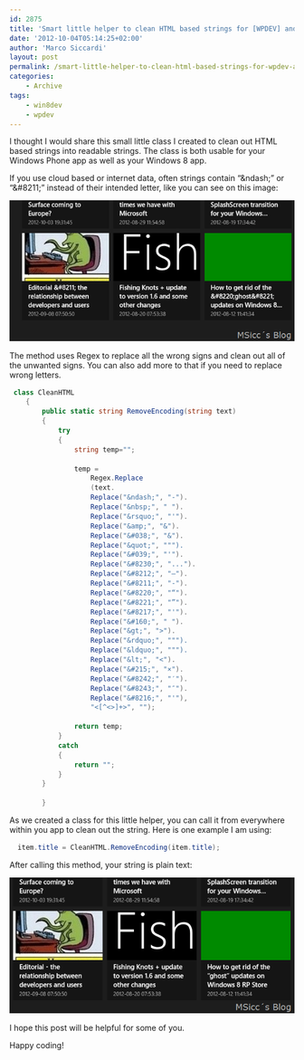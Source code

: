 ```yaml
---
id: 2875
title: 'Smart little helper to clean HTML based strings for [WPDEV] and [WIN8DEV]'
date: '2012-10-04T05:14:25+02:00'
author: 'Marco Siccardi'
layout: post
permalink: /smart-little-helper-to-clean-html-based-strings-for-wpdev-and-win8dev/
categories:
    - Archive
tags:
    - win8dev
    - wpdev
---
```


I thought I would share this small little class I created to clean out HTML based strings into readable strings. The class is both usable for your Windows Phone app as well as your Windows 8 app.

If you use cloud based or internet data, often strings contain “&amp;ndash;” or “&amp;#8211;” instead of their intended letter, like you can see on this image:

![htmlstringuncleaned](/assets/img/2012/10/Screenshot-161.png "htmlstringuncleaned")

The method uses Regex to replace all the wrong signs and clean out all of the unwanted signs. You can also add more to that if you need to replace wrong letters.

``` csharp
 class CleanHTML
    {      
        public static string RemoveEncoding(string text)
        {
            try
            {
                string temp="";

                temp = 
                    Regex.Replace
                    (text.
                    Replace("&ndash;", "-").
                    Replace("&nbsp;", " ").
                    Replace("&rsquo;", "'").
                    Replace("&amp;", "&").
                    Replace("&#038;", "&").
                    Replace("&quot;", """).
                    Replace("&#039;", "'").
                    Replace("&#8230;", "...").
                    Replace("&#8212;", "—").
                    Replace("&#8211;", "-").
                    Replace("&#8220;", "“").
                    Replace("&#8221;", "”").
                    Replace("&#8217;", "'").
                    Replace("&#160;", " ").
                    Replace("&gt;", ">").
                    Replace("&rdquo;", """).
                    Replace("&ldquo;", """).
                    Replace("&lt;", "<").
                    Replace("&#215;", "×").
                    Replace("&#8242;", "′").
                    Replace("&#8243;", "″").
                    Replace("&#8216;", "'"),
                    "<[^<>]+>", "");

                return temp;
            }
            catch
            {
                return "";
            }
        }

        }
```
 

As we created a class for this little helper, you can call it from everywhere within you app to clean out the string. Here is one example I am using:

``` csharp
  item.title = CleanHTML.RemoveEncoding(item.title);
```
 

After calling this method, your string is plain text:

![Screenshot (17)](/assets/img/2012/10/Screenshot-171.png "Screenshot (17)")

I hope this post will be helpful for some of you.

Happy coding!
